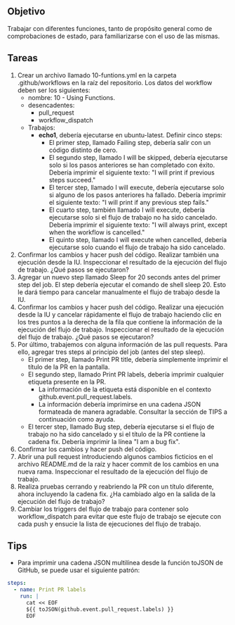 ## Objetivo
Trabajar con diferentes funciones, tanto de propósito general como de comprobaciones de estado, para familiarizarse con el uso de las mismas.


## Tareas

1. Crear un archivo llamado 10-funtions.yml en la carpeta .github/workflows en la raíz del repositorio. Los datos del workflow deben ser los siguientes:
    - nombre: 10 - Using Functions.
    - desencadentes:
        - pull_request
        - workflow_dispatch
    - Trabajos:
      - **echo1**, debería ejecutarse en ubuntu-latest. Definir cinco steps:
        - El primer step, llamado Failing step, debería salir con un código distinto de cero.
        - El segundo step, llamado I will be skipped, debería ejecutarse solo si los pasos anteriores se han completado con éxito. Debería imprimir el siguiente texto: "I will print if previous steps succeed."
        - El tercer step, llamado I will execute, debería ejecutarse solo si alguno de los pasos anteriores ha fallado. Debería imprimir el siguiente texto: "I will print if any previous step fails."
        - El cuarto step, también llamado I will execute, debería ejecutarse solo si el flujo de trabajo no ha sido cancelado. Debería imprimir el siguiente texto: "I will always print, except when the workflow is cancelled."
        - El quinto step, llamado I will execute when cancelled, debería ejecutarse solo cuando el flujo de trabajo ha sido cancelado. 
2. Confirmar los cambios y hacer push del código. Realizar también una ejecución desde la IU. Inspeccionar el resultado de la ejecución del flujo de trabajo. ¿Qué pasos se ejecutaron?
3. Agregar un nuevo step llamado Sleep for 20 seconds antes del primer step del job. El step debería ejecutar el comando de shell sleep 20. Esto le dará tiempo para cancelar manualmente el flujo de trabajo desde la IU.
4. Confirmar los cambios y hacer push del código. Realizar una ejecución desde la IU y cancelar rápidamente el flujo de trabajo haciendo clic en los tres puntos a la derecha de la fila que contiene la información de la ejecución del flujo de trabajo. Inspeccionar el resultado de la ejecución del flujo de trabajo. ¿Qué pasos se ejecutaron?
5. Por último, trabajemos con alguna información de las pull requests. Para ello, agregar tres steps al principio del job (antes del step sleep).
    - El primer step, llamado Print PR title, debería simplemente imprimir el título de la PR en la pantalla.
    - El segundo step, llamado Print PR labels, debería imprimir cualquier etiqueta presente en la PR.
        - La información de la etiqueta está disponible en el contexto github.event.pull_request.labels.
        - La información debería imprimirse en una cadena JSON formateada de manera agradable. Consultar la sección de TIPS a continuación como ayuda.
    - El tercer step, llamado Bug step, debería ejecutarse si el flujo de trabajo no ha sido cancelado y si el título de la PR contiene la cadena fix. Debería imprimir la línea "I am a bug fix".
6. Confirmar los cambios y hacer push del código.
7. Abrir una pull request introduciendo algunos cambios ficticios en el archivo README.md de la raíz y hacer commit de los cambios en una nueva rama. Inspeccionar el resultado de la ejecución del flujo de trabajo.
8. Realiza pruebas cerrando y reabriendo la PR con un título diferente, ahora incluyendo la cadena fix. ¿Ha cambiado algo en la salida de la ejecución del flujo de trabajo?
9. Cambiar los triggers del flujo de trabajo para contener solo workflow_dispatch para evitar que este flujo de trabajo se ejecute con cada push y ensucie la lista de ejecuciones del flujo de trabajo.

## Tips

- Para imprimir una cadena JSON multilínea desde la función toJSON de GitHub, se puede usar el siguiente patrón:

```yaml
steps:
  - name: Print PR labels
    run: |
      cat << EOF
      ${{ toJSON(github.event.pull_request.labels) }}
      EOF
```